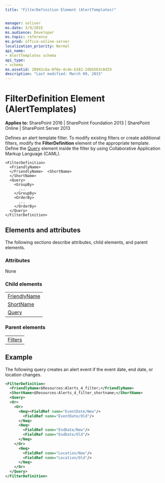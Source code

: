 ```yaml
---
title: "FilterDefinition Element (AlertTemplates)"


manager: soliver
ms.date: 3/9/2015
ms.audience: Developer
ms.topic: reference
ms.prod: office-online-server
localization_priority: Normal
api_name:
- AlertTemplates schema
api_type:
- schema
ms.assetid: 20942c6a-0f6e-4cde-b382-2dbb563c0d29
description: "Last modified: March 09, 2015"
---
```


# FilterDefinition Element (AlertTemplates)

 
  
 **Applies to:** SharePoint 2016 | SharePoint Foundation 2013 | SharePoint Online | SharePoint Server 2013
  
Defines an alert template filter. To modify existing filters or create additional filters, modify the **FilterDefinition** element of the appropriate template. Define the [Query](query-element-alerttemplates.md) element inside the filter by using Collaborative Application Markup Language (CAML). 
  
```
<FilterDefinition>
  <FriendlyName>
  </FriendlyName>  <ShortName>
  </ShortName>
  <Query>
    <GroupBy>
      ...
    </GroupBy>
    <OrderBy>
      ...
    </OrderBy>
  </Query>
</FilterDefinition>
```

## Elements and attributes

The following sections describe attributes, child elements, and parent elements.

### Attributes

None
  
### Child elements

||
|:-----|
|[FriendlyName](friendlyname-element-alerttemplates.md) <br/> |
|[ShortName](shortname-element-alerttemplates.md) <br/> |
|[Query](query-element-alerttemplates.md) <br/> |
   
### Parent elements

||
|:-----|
|[Filters](filters-element-alerttemplates.md)|
   
## Example

The following query creates an alert event if the event date, end date, or location changes.
  
```XML
<FilterDefinition>
  <FriendlyName>$Resources:Alerts_4_filter;</FriendlyName>
  <ShortName>$Resources:Alerts_4_filter_shortname;</ShortName>
  <Query>
  <Or>
    <Or>
      <Neq><FieldRef name="EventDate/New"/>
        <FieldRef name="EventDate/Old"/>
      </Neq>
      <Neq>
        <FieldRef name="EndDate/New"/>
        <FieldRef name="EndDate/Old"/>
      </Neq>
    </Or>
      <Neq>
        <FieldRef name="Location/New"/>
        <FieldRef name="Location/Old"/>
      </Neq>
    </Or>
  </Query>
</FilterDefinition>

```


